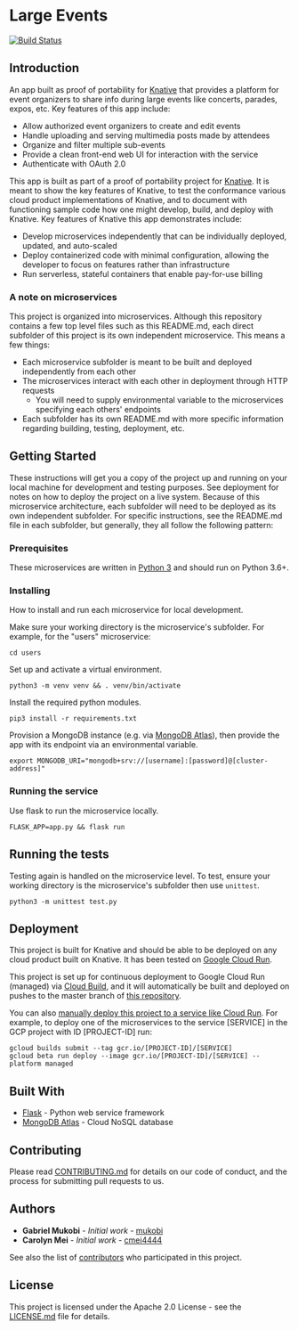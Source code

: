# Large Events

[![Build Status](https://travis-ci.com/knative-portability/large-events.svg?branch=master)](https://travis-ci.com/knative-portability/large-events)

## Introduction

An app built as proof of portability for [Knative](https://knative.dev) that provides a platform for event organizers to share info during large events like concerts, parades, expos, etc. Key features of this app include:
* Allow authorized event organizers to create and edit events
* Handle uploading and serving multimedia posts made by attendees
* Organize and filter multiple sub-events
* Provide a clean front-end web UI for interaction with the service
* Authenticate with OAuth 2.0

This app is built as part of a proof of portability project for [Knative](https://knative.dev). It is meant to show the key features of Knative, to test the conformance various cloud product implementations of Knative, and to document with functioning sample code how one might develop, build, and deploy with Knative. Key features of Knative this app demonstrates include:
* Develop microservices independently that can be individually deployed, updated, and auto-scaled
* Deploy containerized code with minimal configuration, allowing the developer to focus on features rather than infrastructure
* Run serverless, stateful containers that enable pay-for-use billing

### A note on microservices
This project is organized into microservices. Although this repository contains a few top level files such as this README.md, each direct subfolder of this project is its own independent microservice. This means a few things: 
* Each microservice subfolder is meant to be built and deployed independently from each other
* The microservices interact with each other in deployment through HTTP requests
    * You will need to supply environmental variable to the microservices specifying each others' endpoints
* Each subfolder has its own README.md with more specific information regarding building, testing, deployment, etc.

## Getting Started

These instructions will get you a copy of the project up and running on your local machine for development and testing purposes. See deployment for notes on how to deploy the project on a live system. Because of this microservice architecture, each subfolder will need to be deployed as its own independent subfolder. For specific instructions, see the README.md file in each subfolder, but generally, they all follow the following pattern:

### Prerequisites

These microservices are written in [Python 3](https://www.python.org/) and should run on Python 3.6+.

### Installing

How to install and run each microservice for local development.

Make sure your working directory is the microservice's subfolder. For example, for the "users" microservice:

```
cd users
```

Set up and activate a virtual environment.

```
python3 -m venv venv && . venv/bin/activate
```

Install the required python modules.

```
pip3 install -r requirements.txt
```

Provision a MongoDB instance (e.g. via [MongoDB Atlas](https://www.mongodb.com/cloud/atlas)), then provide the app with its endpoint via an environmental variable.

```
export MONGODB_URI="mongodb+srv://[username]:[password]@[cluster-address]"
```

### Running the service

Use flask to run the microservice locally.

```
FLASK_APP=app.py && flask run
```

## Running the tests

Testing again is handled on the microservice level. To test, ensure your working directory is the microservice's subfolder then use `unittest`.

```
python3 -m unittest test.py
```

## Deployment

This project is built for Knative and should be able to be deployed on any cloud product built on Knative. It has been tested on [Google Cloud Run](https://cloud.google.com/run/).

This project is set up for continuous deployment to Google Cloud Run (managed) via [Cloud Build](https://cloud.google.com/run/docs/continuous-deployment), and it will automatically be built and deployed on pushes to the master branch of [this repository](https://github.com/knative-portability/large-events).

You can also [manually deploy this project to a service like Cloud Run](https://cloud.google.com/run/docs/quickstarts/build-and-deploy). For example, to deploy one of the microservices to the service [SERVICE] in the GCP project with ID [PROJECT-ID] run:

```
gcloud builds submit --tag gcr.io/[PROJECT-ID]/[SERVICE]
gcloud beta run deploy --image gcr.io/[PROJECT-ID]/[SERVICE] --platform managed
```

## Built With

* [Flask](http://flask.pocoo.org/) - Python web service framework
* [MongoDB Atlas](https://www.mongodb.com/cloud/atlas) - Cloud NoSQL database

## Contributing

Please read [CONTRIBUTING.md](CONTRIBUTING.md) for details on our code of conduct, and the process for submitting pull requests to us.

## Authors

* **Gabriel Mukobi** - *Initial work* - [mukobi](https://github.com/mukobi)
* **Carolyn Mei** - *Initial work* - [cmei4444](https://github.com/cmei4444)

See also the list of [contributors](https://github.com/knative-portability/large-events/contributors) who participated in this project.

## License

This project is licensed under the Apache 2.0 License - see the [LICENSE.md](LICENSE.md) file for details.
